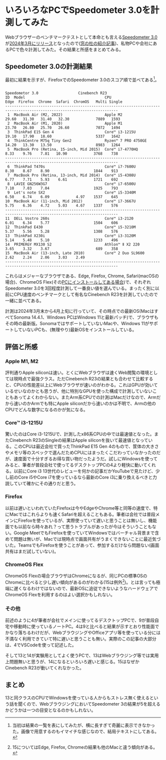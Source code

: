 <!--
    https://qiita.com/belgianbeer/items/5d6a2cc4386f8b7fd03a
-->

# いろいろなPCでSpeedometer 3.0を計測してみた

Webブラウザーのベンチマークテストとして本命とも言える[Speedometer 3.0](https://browserbench.org/Speedometer3.0/)が[2024年3月にリリース](https://browserbench.org/announcements/speedometer3/)となったので([窓の杜の紹介記事](https://forest.watch.impress.co.jp/docs/news/1575562.html))、私物PCや会社にあるPCで色々計測してみた。その結果と所感をまとめてみる。

## Speedometer 3.0の計測結果

最初に結果を示すが、FirefoxでのSpeedometer 3.0のスコア順で並べてある[^table]。

[^table]:当初は結果の一覧を表にしてみたが、横に長すぎて奇麗に表示できなかった。画像で用意するのもイマイチな感じなので、結局テキストにしてある。

```text
                                                                          Speedometor 3.0                  Cinebench R23
ID  Model                                    CPU                   Edge  Firefox  Chrome  Safari  ChromOS   Multi Single
-------------------------------------------------------------------------------------------------------------------------
 1  MacBook Air (M2, 2022)                   Apple M2              29.60   31.30   31.40   32.30            7889   1593
 2  MacBook Air (M1, 2020)                   Apple M1              23.70   26.80   25.70   26.60            7072   1494
 3  ThinkPad E15 Gen 4                       Core™ i3-1215U        19.10   17.90   18.60                    5337   1642
 4  ThinkCentre M75q Tiny Gen2               Ryzen™ 7 PRO 4750GE   14.20   13.30   13.50                    8983   1264
 5  MacBook Pro (Retina, 15-inch, Mid 2015)  Core™ i7-4770HQ        8.33    9.76    7.81   10.90            3768    738
-------------------------------------------------------------------------------------------------------------------------
 6  ThinkPad T470s                           Core™ i7-7600U         8.30    8.67    8.90                    1844    913
 7  MacBook Pro (Retina, 13-inch, Mid 2014)  Core™ i5-4308U         6.77    7.71    5.93    6.61            1721    692
 8  LAVIE GN256W3G7                          Core™ i7-6500U         7.10    7.03    7.04                    1925    793
 9  Let's note SX2                           Core™ i5-3340M         6.50    6.74    6.09            4.97    1537    645
10  MacBook Air (11-inch, Mid 2012)          Core™ i7-3667U         5.75    6.36    4.72    5.03    4.67    1337    576
-------------------------------------------------------------------------------------------------------------------------
11  DELL Vostro 260s                         Core™ i3-2120          6.01    6.34    5.77                    1504    606
12  ThinkPad E430                            Core™ i5-3210M         5.37    5.56    5.28                    1308    576
13  ThinkPad X230i                           Core™ i3-3120M         5.14    5.48    5.10                    1233    496
14  PRIMERGY MX130 S2                        Athlon™ Ⅱ X2 220      3.65    3.32    3.67                     689    358
15  MacBook Air (13-inch, Late 2010)         Core™ 2 Duo SL9600     2.62    2.24    2.06    3.03    2.49
-------------------------------------------------------------------------------------------------------------------------
```

これらはメジャーなブラウザである、Edge, Firefox, Chrome, Safari(macOSの場合)、ChromeOS Flex(その[PCにインストールしてある場合](https://qiita.com/belgianbeer/items/b638c12150dc86911922))で、それぞれSpeedometer 3.0を3回程度計測して一番良い値を選んでいる。まったく別に以前にCPU速度のベンチマークとして有名なCinebench R23を計測していたので一緒に並べてある。

計測は2024年3月末から4月上旬に行っていて、その時点での最新OS(MacはすべてSonoma 14.4.1、Windows PCはWindows 11と最新パッチ)で、ブラウザもその時の最新版。SonomaではサポートしていないMacや、Windows 11がサポートしていないPCも、(無理やり)最新OSをインストールしている。

## 評価と所感

### Apple M1, M2

評判通りApple siliconは速い。とくにWebブラウザは速くWeb閲覧の環境としては現時点で最強クラス。ただCinebench R23の結果とも合わせて比較すると、CPUの性能差以上にWebブラウザが速いのがわかる。これはGPUが効いているせいなのかとも思うが、他に特別なGPUを使った構成で計測していないこともあってよくわからない。またArm系CPUでの計測はMacだけなので、Armだから速いのかArmでも特にApple siliconだから速いのかは不明で、Armの他のCPUでどんな数字になるのかが気になる。

### Core™ i3-1215U

驚いたのはCore i3-1215Uで、計測したx86系CPUの中では最速値となった。またCinebench R23のSingleの結果はApple siliconを抜いて最速値となっている。このCPUは最近会社で買ったThinkPad E15 Gen 4のもので、筐体の大きさやメモリ等のスペックで選んだためCPUにはまったくこだわっていなかったのだが、速度面で十分すぎるお得な買い物だったようだ。試しにWindowsを使ってみると、筆者が普段会社で使ってるデスクトップPCの4より軽快に動いてくれる。以前にCore i3 13世代のレビューを何かの記事だかYouTubeで見たけど、少し前のCore i5やCore i7を使っているなら最新のCore i3に乗り換えるべきと力説していて確かにその通りだと思う。

### Firefox

以前は遅いといわれていたFirefoxは今やEdgeやChrome等と同等の速度で、特にMacではこれらよりも速くSafariを超えることもある。筆者は会社では普段メインにFirefoxを使っているが、実際使っていて遅いと思うことは無いし、機能面でも以前なら時々あれ？って思うトラブルがあったが今はそういうこともない。Google MeetでもFirefoxを使っていてWindowsではバーチャル背景まで含めて問題は無いが、Macでは現時点で画面共有がうまくできないことに最近気づいた。TeamsでもFirefoxを使うことがあって、参加するだけなら問題ない(画面共有はまだ試していない)。

### ChromeOS Flex

ChromeOS Flexの場合ブラウザはChromeになるが、同じPCの標準OSのChromeに比べると少し遅い傾向があるのがわかる(15は例外[^mba])。とは言っても極端に遅くなるわけではないので、最新OSに追従できないようなハードウェアでChromeOS Flexを利用するのはよい選択かもしれない。

[^mba]:15についてはEdge, Firefox, Chromeの結果も他のMacと違う傾向がある。 

### その他

前述のように4が筆者が会社でメインに使ってるデスクトップPCで、9が普段自宅や移動時に使っているノートPC。4は9と比べると結果が示すとおり性能面でかなり落ちるわけだが、WebブラウジングやOfficeアプリ等を使っている分には不満なく利用できていて特に遅いと思うことも無い。実際のこの記事の大部分は、4でVSCodeを使って記述した。

そして13と14が実験用としてよく使うPCで、13はWebブラウジング等では実用上問題無いと思うが、14になるといろいろ遅いと感じる。15はなぜかCinebench R23が動いてくれなかった。

## まとめ

13と同クラスのCPUでWindowsを使っている人からもストレス無く使えるという話を聞くので、WebブラウジングにおいてSpeedometer 3の結果が5を超えるかどうかは一つの目安となるのかもしれない。

<!-- 
| ID | Model | CPU | SM3 <br> Edge | SM3 <br> Firefox | SM3 <br> Chrome | SM3 <br> Safari | SM3 <br> ChromOS | CB23 <br> Multi | CB23 <br> Single |
|:--:|-------|-----|-----:|--------:|-------:|-------:|-------------:|------:|-------:|
| 1 |  MacBook Air (M2, 2022) |  Apple M2 | 29.60  | 31.30  | 31.40  | 32.30  |  | 7889  | 1593  |
| 2 |  MacBook Air (M1, 2020) |  Apple M1 | 23.70  | 26.80  | 25.70  | 26.60  |  | 7072  | 1494  |
| 3 |  ThinkPad E15 Gen 4 |  Core™ i3-1215U | 19.10  | 17.90  | 18.60  |  |  | 5337  | 1642  |
| 4 |  ThinkCentre M75q Tiny Gen2 |  Ryzen™ 7 PRO 4750GE | 14.20  | 13.30  | 13.50  |  |  | 8983  | 1264  |
| 5 |  MacBook Pro (Retina, 15-inch, Mid 2015) |  Core™ i7-4770HQ | 8.33  | 9.76  | 7.81  | 10.90  |  | 3768  | 738  |
| 6 |  ThinkPad T470s |  Core™ i7-7600U | 8.30  | 8.67  | 8.90  |  |  | 1844  | 913  |
| 7 |  MacBook Pro (Retina, 13-inch, Mid 2014) |  Core™ i5-4308U | 6.77  | 7.71  | 5.93  | 6.61  |  | 1721  | 692  |
| 8 |  LAVIE GN256W3G7 |  Core™ i7-6500U | 7.10  | 7.03  | 7.04  |  |  | 1925  | 793  |
| 9 |  Let's note SX2 |  Core™ i5-3340M | 6.50  | 6.74  | 6.09  |  | 4.97  | 1537  | 645  |
| 10 |  MacBook Air (11-inch, Mid 2012) |  Core™ i7-3667U | 5.75  | 6.36  | 4.72  | 5.03  | 4.67  | 1337  | 576  |
| 11 |  DELL Vostro 260s |  Core™ i3-2120 | 6.01  | 6.34  | 5.77  |  |  | 1504  | 606  |
| 12 |  ThinkPad E430 |  Core™ i5-3210M | 5.37  | 5.56  | 5.28  |  |  | 1308  | 576  |
| 13 |  ThinkPad X230i |  Core™ i3-3120M | 5.14  | 5.48  | 5.10  |  |  | 1233  | 496  |
| 14 |  PRIMERGY MX130 S2 |  Athlon™ Ⅱ X2 220 | 3.65  | 3.32  | 3.67  |  |  | 689  | 358  |
| 15 |  MacBook Air (13-inch, Late 2010) |  Core™ 2 Duo SL9600 | 2.62  | 2.24  | 2.06  | 3.03  | 2.49  |  |  |
-->
